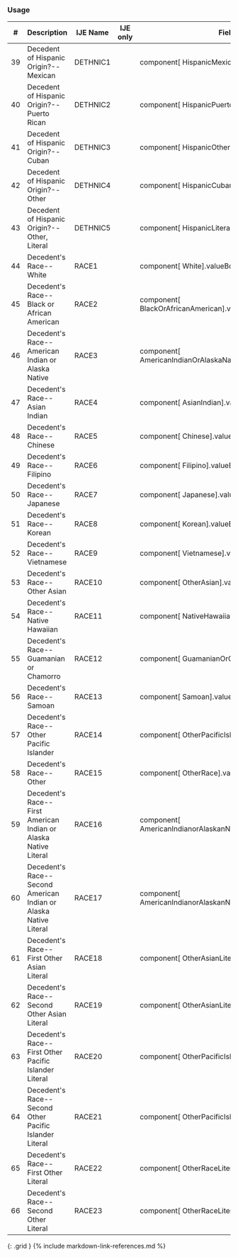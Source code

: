 ### Usage


| **#** |  **Description**   |  **IJE Name**   | IJE only |  **Field**  |  **Type**  | **Value Set**  |
| :---------: | ------------- | ------------ | :----------: |---------- | -------- | -------- |
| 39 | Decedent of Hispanic Origin?--Mexican | DETHNIC1| |component[ HispanicMexican].valueCoding | codeable | [YesNoUnknownVS] | 
| 40 | Decedent of Hispanic Origin?--Puerto Rican | DETHNIC2| |component[ HispanicPuertoRican].valueCoding | codeable | [YesNoUnknownVS] | 
| 41 | Decedent of Hispanic Origin?--Cuban | DETHNIC3| |component[ HispanicOther ].valueCoding | codeable | [YesNoUnknownVS] | 
| 42 | Decedent of Hispanic Origin?--Other | DETHNIC4| |component[ HispanicCuban ].valueCoding | codeable | [YesNoUnknownVS] | 
| 43 | Decedent of Hispanic Origin?--Other, Literal | DETHNIC5| |component[ HispanicLiteral ].valueString | string |  | 
| 44 | Decedent's Race--White | RACE1| |component[ White].valueBoolean | boolean |  | 
| 45 | Decedent's Race--Black or African American | RACE2| |component[ BlackOrAfricanAmerican].valueBoolean | boolean |  | 
| 46 | Decedent's Race--American Indian or Alaska Native | RACE3| |component[ AmericanIndianOrAlaskaNative].valueBoolean | boolean |  | 
| 47 | Decedent's Race--Asian Indian | RACE4| |component[ AsianIndian].valueBoolean | boolean |  | 
| 48 | Decedent's Race--Chinese | RACE5| |component[ Chinese].valueBoolean | boolean |  | 
| 49 | Decedent's Race--Filipino | RACE6| |component[ Filipino].valueBoolean | boolean |  | 
| 50 | Decedent's Race--Japanese | RACE7| |component[ Japanese].valueBoolean | boolean |  | 
| 51 | Decedent's Race--Korean | RACE8| |component[ Korean].valueBoolean | boolean |  | 
| 52 | Decedent's Race--Vietnamese | RACE9| |component[ Vietnamese].valueBoolean | boolean |  | 
| 53 | Decedent's Race--Other Asian | RACE10| |component[ OtherAsian].valueBoolean | boolean |  | 
| 54 | Decedent's Race--Native Hawaiian | RACE11| |component[ NativeHawaiian].valueBoolean | boolean |  | 
| 55 | Decedent's Race--Guamanian or Chamorro | RACE12| |component[ GuamanianOrChamorro].valueBoolean | boolean |  | 
| 56 | Decedent's Race--Samoan | RACE13| |component[ Samoan].valueBoolean | boolean |  | 
| 57 | Decedent's Race--Other Pacific Islander | RACE14| |component[ OtherPacificIslander].valueBoolean | boolean |  | 
| 58 | Decedent's Race--Other | RACE15| |component[ OtherRace].valueBoolean | boolean |  | 
| 59 | Decedent's Race--First American Indian or Alaska Native Literal | RACE16| |component[ AmericanIndianorAlaskanNativeLiteral1].valueString | string |  | 
| 60 | Decedent's Race--Second American Indian or Alaska Native Literal | RACE17| |component[ AmericanIndianorAlaskanNativeLiteral2].valueString | string |  | 
| 61 | Decedent's Race--First Other Asian Literal | RACE18| |component[ OtherAsianLiteral1].valueString | string |  | 
| 62 | Decedent's Race--Second Other Asian Literal | RACE19| |component[ OtherAsianLiteral2].valueString | string |  | 
| 63 | Decedent's Race--First Other Pacific Islander Literal | RACE20| |component[ OtherPacificIslandLiteral1].valueString | string |  | 
| 64 | Decedent's Race--Second Other Pacific Islander Literal | RACE21| |component[ OtherPacificIslandLiteral2].valueString | string |  | 
| 65 | Decedent's Race--First Other Literal | RACE22| |component[ OtherRaceLiteral1].valueString | string |  | 
| 66 | Decedent's Race--Second Other Literal | RACE23| |component[ OtherRaceLiteral2].valueString | string |  | 
{: .grid }
{% include markdown-link-references.md %}
